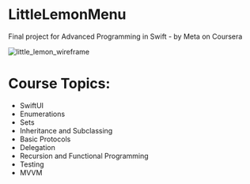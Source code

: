 # LittleLemonMenu
Final project for Advanced Programming in Swift - by Meta on Coursera


![little_lemon_wireframe](https://github.com/tasaquino/LittleLemonMenu/assets/10437479/e20d8c65-f9fd-4947-8471-c51921b8ed5f)

# Course Topics:
- SwiftUI
- Enumerations
- Sets
- Inheritance and Subclassing
- Basic Protocols
- Delegation
- Recursion and Functional Programming
- Testing
- MVVM
